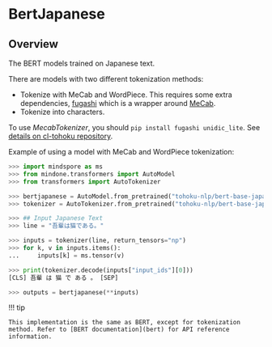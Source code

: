 <!--Copyright 2020 The HuggingFace Team. All rights reserved.

Licensed under the Apache License, Version 2.0 (the "License"); you may not use this file except in compliance with
the License. You may obtain a copy of the License at

http://www.apache.org/licenses/LICENSE-2.0

Unless required by applicable law or agreed to in writing, software distributed under the License is distributed on
an "AS IS" BASIS, WITHOUT WARRANTIES OR CONDITIONS OF ANY KIND, either express or implied. See the License for the
specific language governing permissions and limitations under the License.

⚠️ Note that this file is in Markdown but contain specific syntax for our doc-builder (similar to MDX) that may not be
rendered properly in your Markdown viewer.

-->

# BertJapanese

## Overview

The BERT models trained on Japanese text.

There are models with two different tokenization methods:

- Tokenize with MeCab and WordPiece. This requires some extra dependencies, [fugashi](https://github.com/polm/fugashi) which is a wrapper around [MeCab](https://taku910.github.io/mecab/).
- Tokenize into characters.

To use *MecabTokenizer*, you should `pip install fugashi unidic_lite`.
See [details on cl-tohoku repository](https://github.com/cl-tohoku/bert-japanese).

Example of using a model with MeCab and WordPiece tokenization:

```python
>>> import mindspore as ms
>>> from mindone.transformers import AutoModel
>>> from transformers import AutoTokenizer

>>> bertjapanese = AutoModel.from_pretrained("tohoku-nlp/bert-base-japanese")
>>> tokenizer = AutoTokenizer.from_pretrained("tohoku-nlp/bert-base-japanese")

>>> ## Input Japanese Text
>>> line = "吾輩は猫である。"

>>> inputs = tokenizer(line, return_tensors="np")
>>> for k, v in inputs.items():
...     inputs[k] = ms.tensor(v)

>>> print(tokenizer.decode(inputs["input_ids"][0]))
[CLS] 吾輩 は 猫 で ある 。 [SEP]

>>> outputs = bertjapanese(**inputs)
```

!!! tip

    This implementation is the same as BERT, except for tokenization method. Refer to [BERT documentation](bert) for API reference information.
